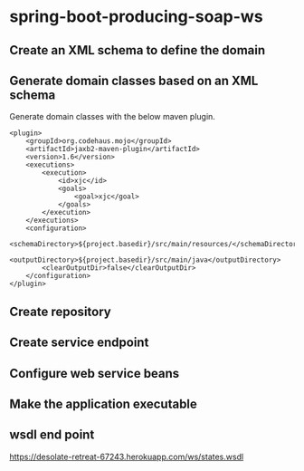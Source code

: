 # spring-boot-producing-soap-ws
## Create an XML schema to define the domain
## Generate domain classes based on an XML schema
Generate domain classes with the below maven plugin.
```
<plugin>
	<groupId>org.codehaus.mojo</groupId>
	<artifactId>jaxb2-maven-plugin</artifactId>
	<version>1.6</version>
	<executions>
		<execution>
			<id>xjc</id>
			<goals>
				<goal>xjc</goal>
			</goals>
		</execution>
	</executions>
	<configuration>
		<schemaDirectory>${project.basedir}/src/main/resources/</schemaDirectory>
		<outputDirectory>${project.basedir}/src/main/java</outputDirectory>
		<clearOutputDir>false</clearOutputDir>
	</configuration>
</plugin>
```
## Create repository
## Create service endpoint
## Configure web service beans
## Make the application executable
## wsdl end point
https://desolate-retreat-67243.herokuapp.com/ws/states.wsdl
